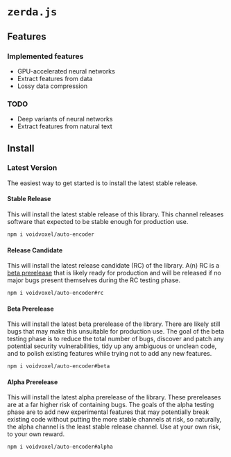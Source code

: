 # `zerda.js`

## Features

### Implemented features

* GPU-accelerated neural networks
* Extract features from data
* Lossy data compression

### TODO

* Deep variants of neural networks
* Extract features from natural text


## Install

### Latest Version

The easiest way to get started is to install the latest stable release.

#### Stable Release

This will install the latest stable release of this library.
This channel releases software that expected to be stable enough for production
use.

```sh
npm i voidvoxel/auto-encoder
```

#### Release Candidate

This will install the latest release candidate (RC) of the library.
A(n) RC is a
[beta prerelease](https://github.com/voidvoxel/audo-encoder#beta-prerelease)
that is likely ready for production and will be released if no major bugs
present themselves during the RC testing phase.

```sh
npm i voidvoxel/auto-encoder#rc
```

#### Beta Prerelease

This will install the latest beta prerelease of the library.
There are likely still bugs that may make this unsuitable for production use.
The goal of the beta testing phase is to reduce the total number of bugs,
discover and patch any potential security vulnerabilities,
tidy up any ambiguous or unclean code,
and to polish existing features while trying not to add any new features.

```sh
npm i voidvoxel/auto-encoder#beta
```

#### Alpha Prerelease

This will install the latest alpha prerelease of the library.
These prereleases are at a far higher risk of containing bugs.
The goals of the alpha testing phase are to
add new experimental features that may potentially break existing code
without putting the more stable channels at risk,
so naturally, the alpha channel is the least stable release channel.
Use at your own risk, to your own reward.

```sh
npm i voidvoxel/auto-encoder#alpha
```
